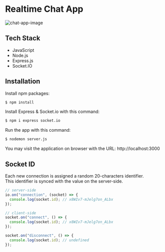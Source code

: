 # Realtime Chat App

![chat-app-image](https://user-images.githubusercontent.com/91262816/199111675-af884dfe-c823-45ed-8ee3-4b2c23347bd0.png)

## Tech Stack

- JavaScript
- Node.js
- Express.js
- Socket.IO

## Installation

Install npm packages:
``` bash
$ npm install
```
Install Express & Socket.io with this command:
``` bash
$ npm i express socket.io
```
Run the app with this command:
``` bash
$ nodemon server.js
```
You may visit the application on browser with the URL: http://localhost:3000
## Socket ID
Each new connection is assigned a random 20-characters identifier.<br/>
This identifier is synced with the value on the server-side.
```js
// server-side
io.on("connection", (socket) => {
  console.log(socket.id); // x8WIv7-mJelg7on_ALbx
});

// client-side
socket.on("connect", () => {
  console.log(socket.id); // x8WIv7-mJelg7on_ALbx
});

socket.on("disconnect", () => {
  console.log(socket.id); // undefined
});
```
